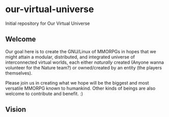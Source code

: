 # our-virtual-universe
Initial repository for Our Virtual Universe

## Welcome
Our goal here is to create the GNU/Linux of MMORPGs in hopes that we might attain
a modular, distributed, and integrated universe of interconnected virtual worlds,
each either _naturally_ created (Anyone wanna volunteer for the Nature team?)
or owned/created by an entity (the players themselves).

Please join us in creating what we hope will be the biggest and most versatile
MMORPG known to humankind.
Other kinds of beings are also welcome to contribute and benefit. :)

## Vision
